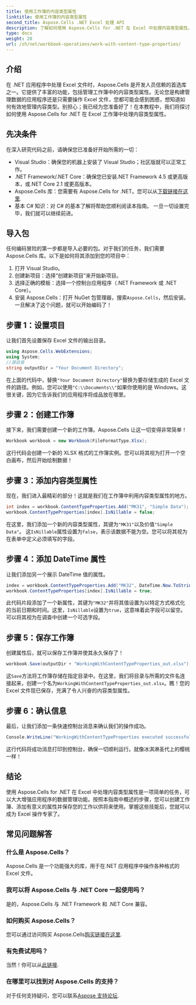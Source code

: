 ```yaml
---
title: 使用工作簿的内容类型属性
linktitle: 使用工作簿的内容类型属性
second_title: Aspose.Cells .NET Excel 处理 API
description: 了解如何使用 Aspose.Cells for .NET 在 Excel 中处理内容类型属性。分步教程可增强您的数据管理。
type: docs
weight: 28
url: /zh/net/workbook-operations/work-with-content-type-properties/
---
```

## 介绍
在 .NET 应用程序中处理 Excel 文件时，Aspose.Cells 是开发人员信赖的首选库之一。它提供了丰富的功能，包括管理工作簿中的内容类型属性。无论您是构建管理数据的应用程序还是只需要操作 Excel 文件，您都可能会感到困惑，想知道如何有效地管理内容类型。别担心；我已经为您准备好了！在本教程中，我们将探讨如何使用 Aspose.Cells for .NET 在 Excel 工作簿中处理内容类型属性。
## 先决条件
在深入研究代码之前，请确保您已准备好开始所需的一切：
- Visual Studio：确保您的机器上安装了 Visual Studio；社区版就可以正常工作。
- .NET Framework/.NET Core：确保您已安装.NET Framework 4.5 或更高版本，或.NET Core 2.1 或更高版本。
-  Aspose.Cells 库：您需要有 Aspose.Cells for .NET。您可以从[下载链接在这里](https://releases.aspose.com/cells/net/).
- 基本 C# 知识：对 C# 的基本了解将帮助您顺利阅读本指南。
一旦一切设置完毕，我们就可以继续前进。
## 导入包
任何编码冒险的第一步都是导入必要的包。对于我们的任务，我们需要 Aspose.Cells 库。以下是如何将其添加到您的项目中：
1. 打开 Visual Studio。
2. 创建新项目：选择“创建新项目”来开始新项目。
3. 选择正确的模板：选择一个控制台应用程序（.NET Framework 或 .NET Core）。
4. 安装 Aspose.Cells：打开 NuGet 包管理器，搜索`Aspose.Cells`，然后安装。
一旦解决了这个问题，就可以开始编码了！
## 步骤 1：设置项目
让我们首先设置保存 Excel 文件的输出目录。
```csharp
using Aspose.Cells.WebExtensions;
using System;
//源目录
string outputDir = "Your Document Directory";
```
在上面的代码中，替换`"Your Document Directory"`替换为要存储生成的 Excel 文件的路径。例如，您可以使用`"C:\\Documents\\"`如果你使用的是 Windows。这很关键，因为它告诉我们的应用程序将成品放在哪里。
## 步骤 2：创建工作簿
接下来，我们需要创建一个新的工作簿。Aspose.Cells 让这一切变得非常简单！
```csharp
Workbook workbook = new Workbook(FileFormatType.Xlsx);
```
这行代码会创建一个新的 XLSX 格式的工作簿实例。您可以将其视为打开一个空白画布，然后开始绘制数据！
## 步骤 3：添加内容类型属性
现在，我们进入最精彩的部分！这就是我们在工作簿中利用内容类型属性的地方。
```csharp
int index = workbook.ContentTypeProperties.Add("MK31", "Simple Data");
workbook.ContentTypeProperties[index].IsNillable = false;
```
在这里，我们添加一个新的内容类型属性，其键为`"MK31"`以及价值`"Simple Data"`。 这`IsNillable`属性设置为`false`，表示该数据不能为空。您可以将其视为在表单中定义必须填写的字段。
## 步骤 4：添加 DateTime 属性
让我们添加另一个展示 DateTime 值的属性。
```csharp
index = workbook.ContentTypeProperties.Add("MK32", DateTime.Now.ToString("yyyy-MM-dd'T'HH:mm:ss"), "DateTime");
workbook.ContentTypeProperties[index].IsNillable = true;
```
此代码片段添加了一个新属性，其键为`"MK32"`并将其值设置为以特定方式格式化的当前日期和时间。这里，`IsNillable`设置为`true`，这意味着此字段可以留空。可以将其视为在调查中创建一个可选字段。
## 步骤 5：保存工作簿
创建属性后，就可以保存工作簿并使其永久保存了！
```csharp
workbook.Save(outputDir + "WorkingWithContentTypeProperties_out.xlsx");
```
这`Save`方法将工作簿存储在指定目录中。在这里，我们将目录与所需的文件名连接起来，创建一个名为`WorkingWithContentTypeProperties_out.xlsx`。瞧！您的 Excel 文件现已保存，充满了令人兴奋的内容类型属性。
## 步骤 6：确认信息
最后，让我们添加一条快速控制台消息来确认我们的操作成功。
```csharp
Console.WriteLine("WorkingWithContentTypeProperties executed successfully.");
```
这行代码将成功消息打印到控制台，确保一切顺利运行。就像冰淇淋圣代上的樱桃一样！
## 结论
使用 Aspose.Cells for .NET 在 Excel 中处理内容类型属性是一项简单的任务，可以大大增强应用程序的数据管理功能。按照本指南中概述的步骤，您可以创建工作簿、添加有意义的属性并保存您的工作以供将来使用。掌握这些技能后，您就可以成为 Excel 操作专家了。
## 常见问题解答
### 什么是 Aspose.Cells？
Aspose.Cells 是一个功能强大的库，用于在.NET 应用程序中操作各种格式的 Excel 文件。
### 我可以将 Aspose.Cells 与 .NET Core 一起使用吗？
是的，Aspose.Cells 与 .NET Framework 和 .NET Core 兼容。
### 如何购买 Aspose.Cells？
您可以通过访问购买 Aspose.Cells[购买链接在这里](https://purchase.aspose.com/buy).
### 有免费试用吗？
当然！你可以从[此链接](https://releases.aspose.com/).
### 在哪里可以找到对 Aspose.Cells 的支持？
对于任何支持疑问，您可以联系[Aspose 支持论坛](https://forum.aspose.com/c/cells/9).